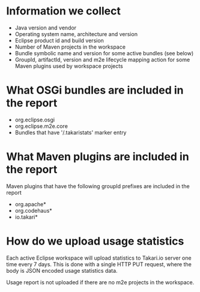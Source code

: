 # Information we collect

* Java version and vendor
* Operating system name, architecture and version
* Eclipse product id and build version
* Number of Maven projects in the workspace
* Bundle symbolic name and version for some active bundles (see below)
* GroupId, artifactId, version and m2e lifecycle mapping action for
  some Maven plugins used by workspace projects 

# What OSGi bundles are included in the report

* org.eclipse.osgi
* org.eclipse.m2e.core
* Bundles that have '/.takaristats' marker entry

# What Maven plugins are included in the report

Maven plugins that have the following groupId prefixes are included in the 
report

* org.apache*
* org.codehaus*
* io.takari*

# How do we upload usage statistics

Each active Eclipse workspace will upload statistics to Takari.io server one
time every 7 days. This is done with a single HTTP PUT request, where the body
is JSON encoded usage statistics data.

Usage report is not uploaded if there are no m2e projects in the workspace.
